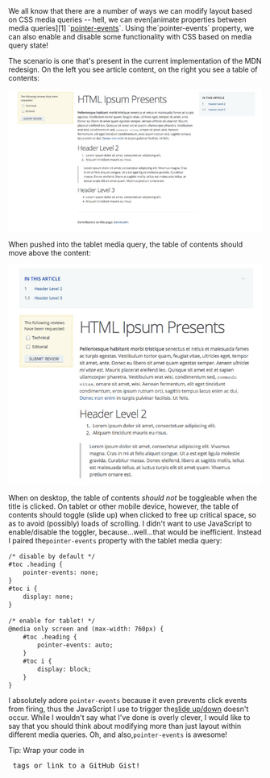 <article>
We all know that there are a number of ways we can modify layout based on CSS
media queries -- hell, we can even[animate properties between media queries][1]
`<a href="http://davidwalsh.name/pointer-events">pointer-events</a>`.
Using the`pointer-events` property, we can also enable and disable some
functionality with CSS based on media query state!

The scenario is one that's present in the current implementation of the MDN
redesign. On the left you see article content, on the right you see a table of 
contents:

![MDN Redesign Desktop][2]

When pushed into the tablet media query, the table of contents should move
above the content:

![MDN Redesign Tablet][3]

When on desktop, the table of contents *should not* be toggleable when the
title is clicked. On tablet or other mobile device, however, the table of 
contents should toggle (slide up) when clicked to free up critical space, so as 
to avoid (possibly) loads of scrolling. I didn't want to use JavaScript to 
enable/disable the toggler, because...well...that would be inefficient. Instead 
I paired the`pointer-events` property with the tablet media query:

    /* disable by default */
    #toc .heading {
    	pointer-events: none;
    }
    #toc i {
    	display: none;
    }
    
    /* enable for tablet! */
    @media only screen and (max-width: 760px) {
    	#toc .heading {
    		pointer-events: auto;
    	}
    	#toc i {
    		display: block;
    	}	
    }
    

I absolutely adore `pointer-events` because it even prevents click events from
firing, thus the JavaScript I use to trigger the[slide up/down][4] doesn't
occur. While I wouldn't say what I've done is overly clever, I would like to say
that you should think about modifying more than just layout within different 
media queries. Oh, and also,`pointer-events` is awesome!</article>

Tip: Wrap your code in <pre> tags or link to a GitHub Gist!

 [1]: http://davidwalsh.name/animate-media-queries
 [2]: img/mdn-redesign-desktop.jpg
 [3]: img/mdn-redesign-tablet.jpg
 [4]: http://davidwalsh.name/css-slide